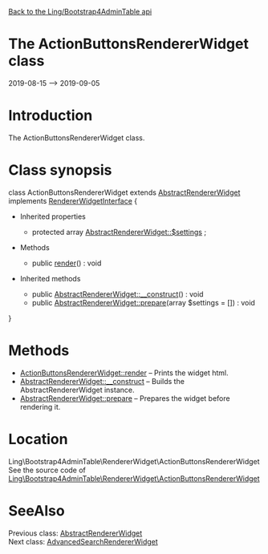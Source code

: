 [Back to the Ling/Bootstrap4AdminTable api](https://github.com/lingtalfi/Bootstrap4AdminTable/blob/master/doc/api/Ling/Bootstrap4AdminTable.md)



The ActionButtonsRendererWidget class
================
2019-08-15 --> 2019-09-05






Introduction
============

The ActionButtonsRendererWidget class.



Class synopsis
==============


class <span class="pl-k">ActionButtonsRendererWidget</span> extends [AbstractRendererWidget](https://github.com/lingtalfi/Bootstrap4AdminTable/blob/master/doc/api/Ling/Bootstrap4AdminTable/RendererWidget/AbstractRendererWidget.md) implements [RendererWidgetInterface](https://github.com/lingtalfi/Bootstrap4AdminTable/blob/master/doc/api/Ling/Bootstrap4AdminTable/RendererWidget/RendererWidgetInterface.md) {

- Inherited properties
    - protected array [AbstractRendererWidget::$settings](#property-settings) ;

- Methods
    - public [render](https://github.com/lingtalfi/Bootstrap4AdminTable/blob/master/doc/api/Ling/Bootstrap4AdminTable/RendererWidget/ActionButtonsRendererWidget/render.md)() : void

- Inherited methods
    - public [AbstractRendererWidget::__construct](https://github.com/lingtalfi/Bootstrap4AdminTable/blob/master/doc/api/Ling/Bootstrap4AdminTable/RendererWidget/AbstractRendererWidget/__construct.md)() : void
    - public [AbstractRendererWidget::prepare](https://github.com/lingtalfi/Bootstrap4AdminTable/blob/master/doc/api/Ling/Bootstrap4AdminTable/RendererWidget/AbstractRendererWidget/prepare.md)(array $settings = []) : void

}






Methods
==============

- [ActionButtonsRendererWidget::render](https://github.com/lingtalfi/Bootstrap4AdminTable/blob/master/doc/api/Ling/Bootstrap4AdminTable/RendererWidget/ActionButtonsRendererWidget/render.md) &ndash; Prints the widget html.
- [AbstractRendererWidget::__construct](https://github.com/lingtalfi/Bootstrap4AdminTable/blob/master/doc/api/Ling/Bootstrap4AdminTable/RendererWidget/AbstractRendererWidget/__construct.md) &ndash; Builds the AbstractRendererWidget instance.
- [AbstractRendererWidget::prepare](https://github.com/lingtalfi/Bootstrap4AdminTable/blob/master/doc/api/Ling/Bootstrap4AdminTable/RendererWidget/AbstractRendererWidget/prepare.md) &ndash; Prepares the widget before rendering it.





Location
=============
Ling\Bootstrap4AdminTable\RendererWidget\ActionButtonsRendererWidget<br>
See the source code of [Ling\Bootstrap4AdminTable\RendererWidget\ActionButtonsRendererWidget](https://github.com/lingtalfi/Bootstrap4AdminTable/blob/master/RendererWidget/ActionButtonsRendererWidget.php)



SeeAlso
==============
Previous class: [AbstractRendererWidget](https://github.com/lingtalfi/Bootstrap4AdminTable/blob/master/doc/api/Ling/Bootstrap4AdminTable/RendererWidget/AbstractRendererWidget.md)<br>Next class: [AdvancedSearchRendererWidget](https://github.com/lingtalfi/Bootstrap4AdminTable/blob/master/doc/api/Ling/Bootstrap4AdminTable/RendererWidget/AdvancedSearchRendererWidget.md)<br>
